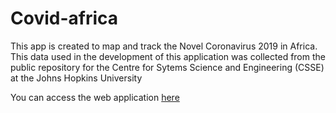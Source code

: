 # Covid-africa
This app is created to map and track the Novel Coronavirus 2019 in Africa.
This data used in the development of this application was collected from the public repository for the Centre for Sytems Science and Engineering (CSSE) at the Johns Hopkins University

You can access the web application [here](https://africa-covid19.herokuapp.com/)